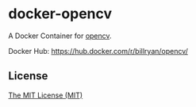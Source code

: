 # docker-opencv

A Docker Container for [opencv](http://opencv.org).

Docker Hub: <https://hub.docker.com/r/billryan/opencv/>

## License

[The MIT License (MIT)](https://opensource.org/licenses/MIT)

